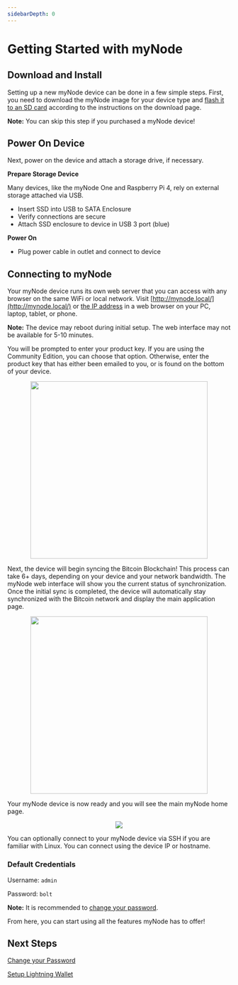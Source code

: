 ```yaml
---
sidebarDepth: 0
---
```


# Getting Started with myNode

## Download and Install

Setting up a new myNode device can be done in a few simple steps. First, you need to download the myNode image for your device type and [flash it to an SD card](/advanced/flash-sd-card) according to the instructions on the download page.

**Note:** You can skip this step if you purchased a myNode device!

## Power On Device

Next, power on the device and attach a storage drive, if necessary.

**Prepare Storage Device**

Many devices, like the myNode One and Raspberry Pi 4, rely on external storage attached via USB.
- Insert SSD into USB to SATA Enclosure
- Verify connections are secure
- Attach SSD enclosure to device in USB 3 port (blue)

**Power On**

- Plug power cable in outlet and connect to device

## Connecting to myNode

Your myNode device runs its own web server that you can access with any browser on the same WiFi or local network. Visit [http://mynode.local/](http://mynode.local/) or [the IP address](/advanced/find-device-ip) in a web browser on your PC, laptop, tablet, or phone.

**Note:** The device may reboot during initial setup. The web interface may not be available for 5-10 minutes.

You will be prompted to enter your product key. If you are using the Community Edition, you can choose that option. Otherwise, enter the product key that has either been emailed to you, or is found on the bottom of your device.

<center>
  <figure>
    <img src="/images/getting-started/gs1.png" width="400">
  </figure>
</center>

Next, the device will begin syncing the Bitcoin Blockchain! This process can take 6+ days, depending on your device and your network bandwidth. The myNode web interface will show you the current status of synchronization. Once the initial sync is completed, the device will automatically stay synchronized with the Bitcoin network and display the main application page.

<center>
  <figure>
    <img src="/images/getting-started/gs2.png" width="400">
  </figure>
</center>

Your myNode device is now ready and you will see the main myNode home page.

<center>
  <figure>
    <img src="/images/getting-started/gs3.png">
  </figure>
</center>

You can optionally connect to your myNode device via SSH if you are familiar with Linux. You can connect using the device IP or hostname.

### Default Credentials

Username: `admin`

Password: `bolt`

**Note:** It is recommended to [change your password](/device/changing-password).

From here, you can start using all the features myNode has to offer!


## Next Steps

[Change your Password](/device/changing-password)

[Setup Lightning Wallet](/lightning/create)